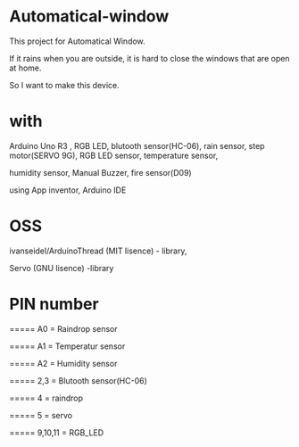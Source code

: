# Automatical-window
This project for Automatical Window.

If it rains when you are outside, it is hard to close the windows that are open at home.

So I want to make this device.

#  with
 Arduino Uno R3 , RGB LED, blutooth sensor(HC-06), rain sensor, step motor(SERVO 9G), RGB LED sensor, temperature sensor,
 
humidity sensor, Manual Buzzer, fire sensor(D09)

using App inventor, Arduino IDE

# OSS 
ivanseidel/ArduinoThread (MIT lisence) - library,

Servo (GNU lisence) -library


# PIN number
===== A0 = Raindrop  sensor

===== A1 = Temperatur sensor

===== A2 = Humidity sensor

===== 2,3 = Blutooth sensor(HC-06)

===== 4 = raindrop

===== 5 = servo

===== 9,10,11 = RGB_LED

